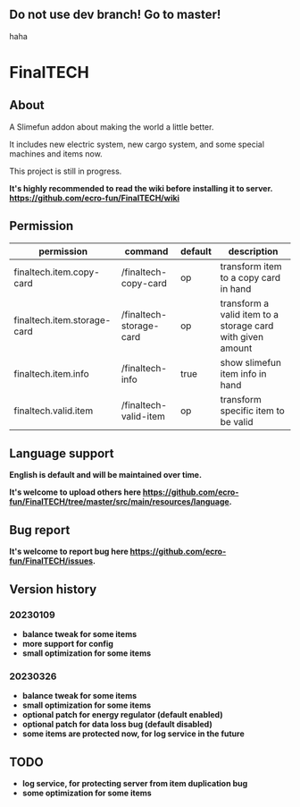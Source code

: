 ## Do not use dev branch! Go to master!
haha

# FinalTECH


## About


A Slimefun addon about making the world a little better.

It includes new electric system, new cargo system, and some special machines and items now.

This project is still in progress.

<b>It's highly recommended to read the wiki before installing it to server. <https://github.com/ecro-fun/FinalTECH/wiki>

## Permission

| permission | command | default | description |
| ---------- | ------- | ------- | ----------- |
| finaltech.item.copy-card | /finaltech-copy-card | op | transform item to a copy card in hand |
| finaltech.item.storage-card | /finaltech-storage-card | op | transform a valid item to a storage card with given amount |
| finaltech.item.info | /finaltech-info | true | show slimefun item info in hand |
| finaltech.valid.item | /finaltech-valid-item | op | transform specific item to be valid |

## Language support

English is default and will be maintained over time.

It's welcome to upload others here <https://github.com/ecro-fun/FinalTECH/tree/master/src/main/resources/language>.

## Bug report

It's welcome to report bug here <https://github.com/ecro-fun/FinalTECH/issues>.

## Version history

### 20230109

+ balance tweak for some items
+ more support for config
+ small optimization for some items

### 20230326

+ balance tweak for some items
+ small optimization for some items
+ optional patch for energy regulator (default enabled)
+ optional patch for data loss bug (default disabled)
+ some items are protected now, for log service in the future

## TODO

+ log service, for protecting server from item duplication bug
+ some optimization for some items
